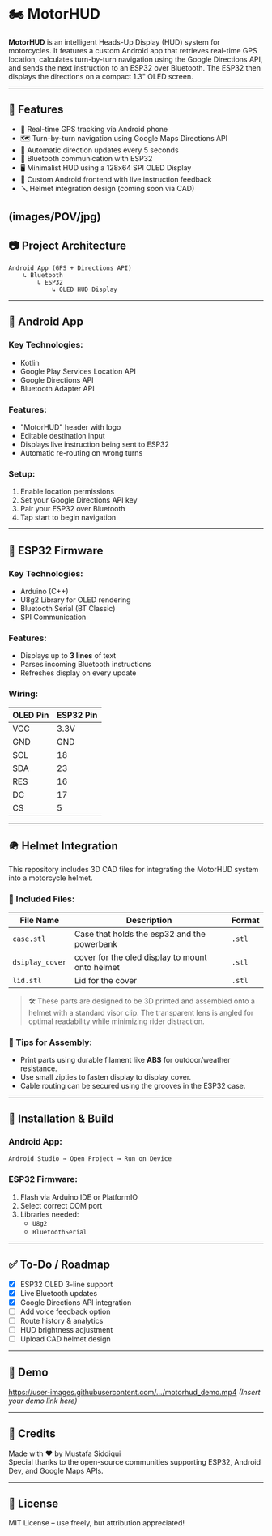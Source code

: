 
# 🏍️ MotorHUD

**MotorHUD** is an intelligent Heads-Up Display (HUD) system for motorcycles. It features a custom Android app that retrieves real-time GPS location, calculates turn-by-turn navigation using the Google Directions API, and sends the next instruction to an ESP32 over Bluetooth. The ESP32 then displays the directions on a compact 1.3" OLED screen.

---

## 🚀 Features

- 📍 Real-time GPS tracking via Android phone
- 🗺️ Turn-by-turn navigation using Google Maps Directions API
- 🔄 Automatic direction updates every 5 seconds
- 📡 Bluetooth communication with ESP32
- 🖥️ Minimalist HUD using a 128x64 SPI OLED Display
- 📱 Custom Android frontend with live instruction feedback
- 🪛 Helmet integration design (coming soon via CAD)

(images/POV/jpg)
---

## 📷 Project Architecture

```plaintext
Android App (GPS + Directions API)
    ↳ Bluetooth
        ↳ ESP32
            ↳ OLED HUD Display
```

---

## 📱 Android App

### Key Technologies:
- Kotlin
- Google Play Services Location API
- Google Directions API
- Bluetooth Adapter API

### Features:
- "MotorHUD" header with logo
- Editable destination input
- Displays live instruction being sent to ESP32
- Automatic re-routing on wrong turns

### Setup:
1. Enable location permissions
2. Set your Google Directions API key
3. Pair your ESP32 over Bluetooth
4. Tap start to begin navigation

---

## 🧠 ESP32 Firmware

### Key Technologies:
- Arduino (C++)
- U8g2 Library for OLED rendering
- Bluetooth Serial (BT Classic)
- SPI Communication

### Features:
- Displays up to **3 lines** of text
- Parses incoming Bluetooth instructions
- Refreshes display on every update

### Wiring:
| OLED Pin | ESP32 Pin |
|----------|-----------|
| VCC      | 3.3V      |
| GND      | GND       |
| SCL      | 18        |
| SDA      | 23        |
| RES      | 16        |
| DC       | 17        |
| CS       | 5         |

---

## 🪖 Helmet Integration

This repository includes 3D CAD files for integrating the MotorHUD system into a motorcycle helmet.

### 📁 Included Files:
| File Name              | Description                                     | Format   |
|------------------------|-------------------------------------------------|----------|
| `case.stl`             | Case that holds the esp32 and the powerbank     | `.stl`   |
| `dsiplay_cover`        | cover for the oled display to mount onto helmet | `.stl`  |
| `lid.stl`              | Lid for the cover                               | `.stl`   |

> 🛠️ These parts are designed to be 3D printed and assembled onto a helmet with a standard visor clip. The transparent lens is angled for optimal readability while minimizing rider distraction.

### 🧪 Tips for Assembly:
- Print parts using durable filament like **ABS** for outdoor/weather resistance.
- Use small zipties to fasten display to display_cover.
- Cable routing can be secured using the grooves in the ESP32 case.
---

## 🔧 Installation & Build

### Android App:
```bash
Android Studio → Open Project → Run on Device
```

### ESP32 Firmware:
1. Flash via Arduino IDE or PlatformIO
2. Select correct COM port
3. Libraries needed:
   - `U8g2`
   - `BluetoothSerial`

---

## ✅ To-Do / Roadmap

- [x] ESP32 OLED 3-line support
- [x] Live Bluetooth updates
- [x] Google Directions API integration
- [ ] Add voice feedback option
- [ ] Route history & analytics
- [ ] HUD brightness adjustment
- [ ] Upload CAD helmet design

---

## 🧪 Demo

https://user-images.githubusercontent.com/.../motorhud_demo.mp4 *(Insert your demo link here)*

---

## 🤝 Credits

Made with ❤️ by Mustafa Siddiqui  
Special thanks to the open-source communities supporting ESP32, Android Dev, and Google Maps APIs.

---

## 📜 License

MIT License – use freely, but attribution appreciated!
